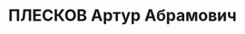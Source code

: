 ---
title: ПЛЕСКОВ Артур Абрамович
description: 'Род. в 1883, г. Азов.

  Арестован 25.02.1921. По решению Президиума ВЧК от 20.12.1921 из-под стражи освобожден.'
---